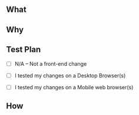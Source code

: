 <!-- Update your title to prefix with your ticket number -->

## What
<!-- Describe your changes here -->

<!-- If you are making a front-end change, please include a screen recording and post it in #feature-recordings -->

## Why
<!-- Describe the motivations behind this change if they are a subset of your ticket -->

## Test Plan
<!-- Describe the steps you have taken or will take to validate your change. -->

<!-- If you are making a front-end change, specify which browser/device/OS you used to test your changes -->

- [ ] N/A – Not a front-end change

- [ ] I tested my changes on a Desktop Browser(s)
<!--- Ideally, specify which browser(s) and device(s) you used to test your changes 
e.g. "Google Chrome v110.0.5481.77 on M2 Macbook Pro - macOS Version 13.0" 
Check the Google Chrome version with chrome://version
-->

- [ ] I tested my changes on a Mobile web browser(s)
<!--- Ideally, specify which browser(s) and device(s) you used to test your changes
e.g. "Google Chrome v110.0.5481.114 on Google Pixel 5" 
Check the Google Chrome version with chrome://version

ℹ️: ~70% of SNAP recipients have an Android device
-->

<!--- 
⚠️ Warning about WebViews

Front-end changes may break in Android WebViews or iOS WKWebViews
(e.g. avoid using Web APIs like Local Storage, IndexedDB, Web Workers, File API, etc.)
-->

## How
<!-- Describe the rollout plan if it includes multiple PRs/Repos or requires extra steps beyond rolling back the Service -->
